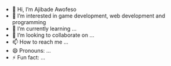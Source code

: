 - 👋 Hi, I’m Ajibade Awofeso
- 👀 I’m interested in game development, web development and programming
- 🌱 I’m currently learning ...
- 💞️ I’m looking to collaborate on ...
- 📫 How to reach me ...
- 😄 Pronouns: ...
- ⚡ Fun fact: ...

<!---
Ajibade-Awofeso/Ajibade-Awofeso is a ✨ special ✨ repository because its `README.md` (this file) appears on your GitHub profile.
You can click the Preview link to take a look at your changes.
--->
